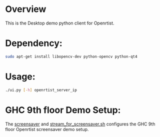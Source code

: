 # Overview
This is the Desktop demo python client for Openrtist.


# Dependency:
```bash
sudo apt-get install libopencv-dev python-opencv python-qt4
```

# Usage:
```bash
./ui.py [-h] openrtist_server_ip
```

# GHC 9th floor Demo Setup:
The [screensaver](screensaver) and [stream_for_screensaver.sh](stream_for_screensaver.sh) configures the GHC 9th floor Openrtist screensaver demo setup.
